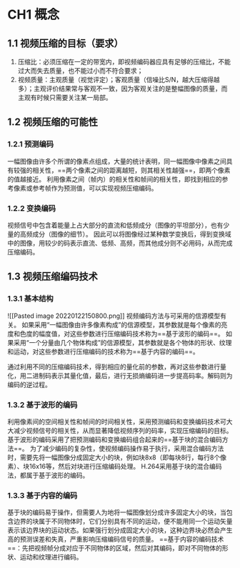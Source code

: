 # CH1 概念
## 1.1 视频压缩的目标（要求）
1. 压缩比：必须压缩在一定的带宽内，即视频编码器应具有足够的压缩比，不能过大而失去质量，也不能过小而不符合要求；
2. 视频质量：主观质量（视觉评定）；客观质量（信噪比S/N，越大压缩得越多）；主观评价结果常与客观不一致，因为客观关注的是整幅图像的质量，而主观有时候只需要关注某一局部。

## 1.2 视频压缩的可能性
### 1.2.1 预测编码
一幅图像由许多个所谓的像素点组成，大量的统计表明，同一幅图像中像素之间具有较强的相关性，==两个像素之间的距离越短，则其相关性越强==，即两个像素的值越接近。
利用像素之间（帧内）的相关性和帧间的相关性，即找到相应的参考像素或参考帧作为预测值，可以实现视频压缩编码。

### 1.2.2 变换编码
视频信号中包含着能量上占大部分的直流和低频成分（图像的平坦部分），也有少量的高频成分（图像的细节）。
因此可以将图像经过某种数学变换后，得到变换域中的图像，用较少的码表示直流、低频、高频，而其他成分则不必用码，从而完成压缩编码。

## 1.3 视频压缩编码技术
### 1.3.1 基本结构
![[Pasted image 20220122150800.png]]
视频编码方法与可采用的信源模型有关。
如果采用“一幅图像由许多像素构成”的信源模型，其参数就是每个像素的亮度和色度的幅度值，对这些参数进行压缩编码技术称为==基于波形的编码==。
如果采用“一个分量由几个物体构成”的信源模型，其参数就是各个物体的形状、纹理和运动，对这些参数进行压缩编码的技术称为==基于内容的编码==。

通过利用不同的压缩编码技术，得到相应的量化前的参数，再对这些参数进行量化，用二进制码表示其量化值，最后，进行无损熵编码进一步提高码率。解码则为编码的逆过程。

### 1.3.2 基于波形的编码
利用像素间的空间相关性和帧间的时间相关性，采用预测编码和变换编码技术可大大减少视频信号的相关性，从而显著降低视频序列的码率，实现压缩编码的目标。
基于波形的编码采用了把预测编码和变换编码组合起来的==基于块的混合编码方法==。
为了减少编码的复杂性，使视频编码操作易于执行，采用混合编码方法时，需要先将一幅图像分成固定大小的块，例如块8x8（即每块8行，每行8个像素）、块16x16等，然后对块进行压缩编码处理。
H.264采用基于块的混合编码法，都属于基于波形的编码。

### 1.3.3 基于内容的编码
基于块的编码易于操作，但需要人为地将一幅图像划分成许多固定大小的块，当包含边界的块属于不同物体时，它们分别具有不同的运动，便不能用同一个运动矢量表示该边界块的运动状态。如果强行划分成固定大小的块，这种边界块必然会产生高的预测误差和失真，严重影响压缩编码信号的质量。
==基于内容的编码技术==：先把视频帧分成对应于不同物体的区域，然后对其编码，即对不同物体的形状、运动和纹理进行编码。



